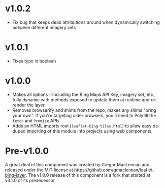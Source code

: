 v1.0.2
==================
* Fix bug that keeps dead attributions around when dynamically switching between
  different imagery sets

v1.0.1
==================
* Fixes typo in boolean

v1.0.0
==================
* Makes all options - including the Bing Maps API Key, imagery set, etc., fully
dynamic with methods exposed to update them at runtime and re-render the layer.
* Removes browserify and shims from the repo, makes any shims "bring your own".
If you're targeting older browsers, you'll need to Polyfill the `fetch` and
`Promise` APIs.
* Adds an HTML imports root (`leaflet-bing-tiles.html`) to allow easy de-duped
importing of this module into projects using web components.

Pre-v1.0.0
==================
A great deal of this component was created by Gregor MacLennan and released under
the MIT license at https://github.com/gmaclennan/leaflet-bing-layer. The v1.0.0
release of this component is a fork that started at v3.1.0 of its predecessor.
